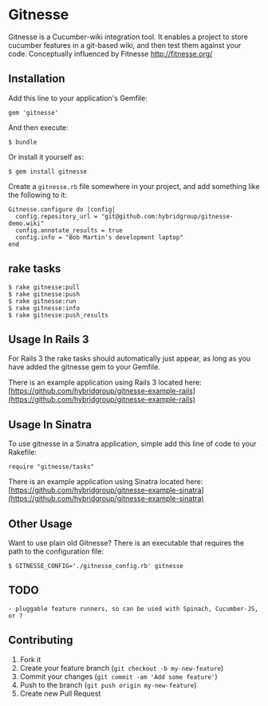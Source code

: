 # Gitnesse

 Gitnesse is a Cucumber-wiki integration tool.
 It enables a project to store cucumber features in a git-based wiki, and then test them against your code.
 Conceptually influenced by Fitnesse http://fitnesse.org/

## Installation

Add this line to your application's Gemfile:

    gem 'gitnesse'

And then execute:

    $ bundle

Or install it yourself as:

    $ gem install gitnesse

Create a `gitnesse.rb` file somewhere in your project, and add something like
the following to it:

    Gitnesse.configure do |config|
      config.repository_url = "git@github.com:hybridgroup/gitnesse-demo.wiki"
      config.annotate_results = true
      config.info = "Bob Martin's development laptop"
    end

## rake tasks

    $ rake gitnesse:pull
    $ rake gitnesse:push
    $ rake gitnesse:run
    $ rake gitnesse:info
    $ rake gitnesse:push_results

## Usage In Rails 3

For Rails 3 the rake tasks should automatically just appear, as long as you have added the gitnesse gem to your Gemfile.

There is an example application using Rails 3 located here: [https://github.com/hybridgroup/gitnesse-example-rails](https://github.com/hybridgroup/gitnesse-example-rails)

## Usage In Sinatra

To use gitnesse in a Sinatra application, simple add this line of code to your Rakefile:

    require "gitnesse/tasks"

There is an example application using Sinatra located here: [https://github.com/hybridgroup/gitnesse-example-sinatra](https://github.com/hybridgroup/gitnesse-example-sinatra)

## Other Usage

Want to use plain old Gitnesse? There is an executable that requires the path to the configuration file:

    $ GITNESSE_CONFIG='./gitnesse_config.rb' gitnesse

## TODO

	- pluggable feature runners, so can be used with Spinach, Cucumber-JS, or ?

## Contributing

1. Fork it
2. Create your feature branch (`git checkout -b my-new-feature`)
3. Commit your changes (`git commit -am 'Add some feature'`)
4. Push to the branch (`git push origin my-new-feature`)
5. Create new Pull Request
